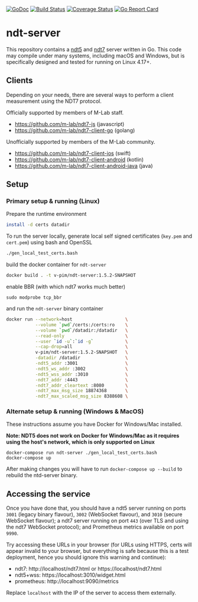 [![GoDoc](https://godoc.org/github.com/m-lab/ndt-server?status.svg)](https://godoc.org/github.com/m-lab/ndt-server) [![Build Status](https://travis-ci.org/m-lab/ndt-server.svg?branch=master)](https://travis-ci.org/m-lab/ndt-server) [![Coverage Status](https://coveralls.io/repos/github/m-lab/ndt-server/badge.svg?branch=master)](https://coveralls.io/github/m-lab/ndt-server?branch=master) [![Go Report Card](https://goreportcard.com/badge/github.com/m-lab/ndt-server)](https://goreportcard.com/report/github.com/m-lab/ndt-server)

# ndt-server

This repository contains a [ndt5](
https://github.com/ndt-project/ndt/wiki/NDTProtocol) and [ndt7](
spec/ndt7-protocol.md) server written in Go. This code may compile under
many systems, including macOS and Windows, but is specifically designed
and tested for running on Linux 4.17+.

## Clients

Depending on your needs, there are several ways to perform a client measurement
using the NDT7 protocol.

Officially supported by members of M-Lab staff.

* https://github.com/m-lab/ndt7-js (javascript)
* https://github.com/m-lab/ndt7-client-go (golang)

Unofficially supported by members of the M-Lab community.

* https://github.com/m-lab/ndt7-client-ios (swift)
* https://github.com/m-lab/ndt7-client-android (kotlin)
* https://github.com/m-lab/ndt7-client-android-java (java)

## Setup

### Primary setup & running (Linux)

Prepare the runtime environment

```bash
install -d certs datadir
```

To run the server locally, generate local self signed certificates (`key.pem`
and `cert.pem`) using bash and OpenSSL

```bash
./gen_local_test_certs.bash
```

build the docker container for `ndt-server`

```bash
docker build . -t v-pim/ndt-server:1.5.2-SNAPSHOT
```

enable BBR (with which ndt7 works much better)

```
sudo modprobe tcp_bbr
```

and run the `ndt-server` binary container

```bash
docker run --network=host                    \
           --volume `pwd`/certs:/certs:ro    \
           --volume `pwd`/datadir:/datadir   \
           --read-only                       \
           --user `id -u`:`id -g`            \
           --cap-drop=all                    \
           v-pim/ndt-server:1.5.2-SNAPSHOT   \
           -datadir /datadir                 \
           -ndt5_addr :3001                  \
           -ndt5_ws_addr :3002               \
           -ndt5_wss_addr :3010              \
           -ndt7_addr :4443                  \
           -ndt7_addr_cleartext :8080        \
           -ndt7_max_msg_size 18874368       \
           -ndt7_max_scaled_msg_size 8388608 \
```

### Alternate setup & running (Windows & MacOS)

These instructions assume you have Docker for Windows/Mac installed.

**Note: NDT5 does not work on Docker for Windows/Mac as it requires using the host's network, which is only supported on Linux**

```
docker-compose run ndt-server ./gen_local_test_certs.bash
docker-compose up
```

After making changes you will have to run `docker-compose up --build` to rebuild the ntd-server binary.

## Accessing the service

Once you have done that, you should have a ndt5 server running on ports
`3001` (legacy binary flavour), `3002` (WebSocket flavour), and `3010`
(secure WebSocket flavour); a ndt7 server running on port `443` (over TLS
and using the ndt7 WebSocket protocol); and Prometheus metrics available
on port `9990`.

Try accessing these URLs in your browser (for URLs using HTTPS, certs will
appear invalid to your browser, but everything is safe because this is a test
deployment, hence you should ignore this warning and continue):

* ndt7: http://localhost/ndt7.html or https://localhost/ndt7.html
* ndt5+wss: https://localhost:3010/widget.html
* prometheus: http://localhost:9090/metrics

Replace `localhost` with the IP of the server to access them externally.

